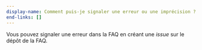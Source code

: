 ```yaml
---
display-name: Comment puis-je signaler une erreur ou une imprécision ?
end-links: []
---
```

Vous pouvez signaler une erreur dans la FAQ en créant une *issue* sur le dépôt de la FAQ.
